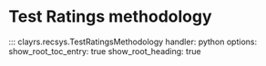 # Test Ratings methodology

::: clayrs.recsys.TestRatingsMethodology
    handler: python
    options:
        show_root_toc_entry: true
        show_root_heading: true
